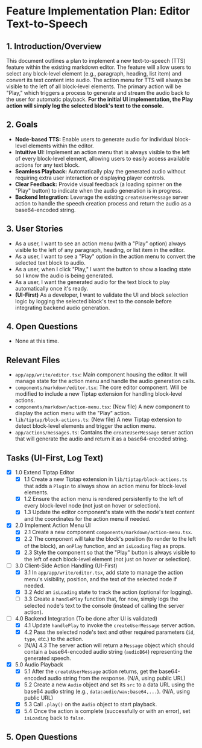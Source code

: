 # Feature Implementation Plan: Editor Text-to-Speech

## 1. Introduction/Overview

This document outlines a plan to implement a new text-to-speech (TTS) feature within the existing markdown editor. The feature will allow users to select any block-level element (e.g., paragraph, heading, list item) and convert its text content into audio. The action menu for TTS will always be visible to the left of all block-level elements. The primary action will be "Play," which triggers a process to generate and stream the audio back to the user for automatic playback. **For the initial UI implementation, the Play action will simply log the selected block's text to the console.**

## 2. Goals

- **Node-based TTS:** Enable users to generate audio for individual block-level elements within the editor.
- **Intuitive UI:** Implement an action menu that is always visible to the left of every block-level element, allowing users to easily access available actions for any text block.
- **Seamless Playback:** Automatically play the generated audio without requiring extra user interaction or displaying player controls.
- **Clear Feedback:** Provide visual feedback (a loading spinner on the "Play" button) to indicate when the audio generation is in progress.
- **Backend Integration:** Leverage the existing `createUserMessage` server action to handle the speech creation process and return the audio as a base64-encoded string.

## 3. User Stories

- As a user, I want to see an action menu (with a "Play" option) always visible to the left of any paragraph, heading, or list item in the editor.
- As a user, I want to see a "Play" option in the action menu to convert the selected text block to audio.
- As a user, when I click "Play," I want the button to show a loading state so I know the audio is being generated.
- As a user, I want the generated audio for the text block to play automatically once it's ready.
- **(UI-First)** As a developer, I want to validate the UI and block selection logic by logging the selected block's text to the console before integrating backend audio generation.

## 4. Open Questions

- None at this time.

## Relevant Files

- `app/app/write/editor.tsx`: Main component housing the editor. It will manage state for the action menu and handle the audio generation calls.
- `components/markdown/editor.tsx`: The core editor component. Will be modified to include a new Tiptap extension for handling block-level actions.
- `components/markdown/action-menu.tsx`: (New file) A new component to display the action menu with the "Play" action.
- `lib/tiptap/block-actions.ts`: (New file) A new Tiptap extension to detect block-level elements and trigger the action menu.
- `app/actions/messages.ts`: Contains the `createUserMessage` server action that will generate the audio and return it as a base64-encoded string.

## Tasks (UI-First, Log Text)

- [x] 1.0 Extend Tiptap Editor
  - [x] 1.1 Create a new Tiptap extension in `lib/tiptap/block-actions.ts` that adds a `Plugin` to always show an action menu for block-level elements.
  - [x] 1.2 Ensure the action menu is rendered persistently to the left of every block-level node (not just on hover or selection).
  - [x] 1.3 Update the editor component's state with the node's text content and the coordinates for the action menu if needed.
- [x] 2.0 Implement Action Menu UI
  - [x] 2.1 Create a new component `components/markdown/action-menu.tsx`.
  - [x] 2.2 The component will take the block's position (to render to the left of the block), an `onPlay` function, and an `isLoading` flag as props.
  - [x] 2.3 Style the component so that the "Play" button is always visible to the left of each block-level element (not just on hover or selection).
- [ ] 3.0 Client-Side Action Handling (UI-First)
  - [x] 3.1 In `app/app/write/editor.tsx`, add state to manage the action menu's visibility, position, and the text of the selected node if needed.
  - [x] 3.2 Add an `isLoading` state to track the action (optional for logging).
  - [ ] 3.3 Create a `handlePlay` function that, for now, simply logs the selected node's text to the console (instead of calling the server action).
- [ ] 4.0 Backend Integration (To be done after UI is validated)
  - [x] 4.1 Update `handlePlay` to invoke the `createUserMessage` server action.
  - [x] 4.2 Pass the selected node's text and other required parameters (`id`, `type`, etc.) to the action.
  - [N/A] 4.3 The server action will return a `Message` object which should contain a base64-encoded audio string (`audioB64`) representing the generated speech.
- [x] 5.0 Audio Playback
  - [x] 5.1 After the `createUserMessage` action returns, get the base64-encoded audio string from the response. (N/A, using public URL)
  - [x] 5.2 Create a new `Audio` object and set its `src` to a data URL using the base64 audio string (e.g., `data:audio/wav;base64,...`). (N/A, using public URL)
  - [x] 5.3 Call `.play()` on the `Audio` object to start playback.
  - [x] 5.4 Once the action is complete (successfully or with an error), set `isLoading` back to `false`.

## 5. Open Questions
